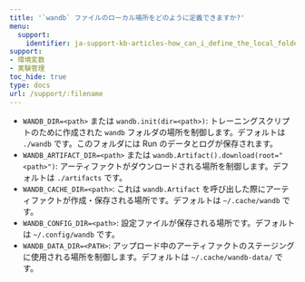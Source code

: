 ```yaml
---
title: '`wandb` ファイルのローカル場所をどのように定義できますか?'
menu:
  support:
    identifier: ja-support-kb-articles-how_can_i_define_the_local_folder_where_to_save_the_wandb_files
support:
- 環境変数
- 実験管理
toc_hide: true
type: docs
url: /support/:filename
---
```


- `WANDB_DIR=<path>` または `wandb.init(dir=<path>)`: トレーニングスクリプトのために作成された `wandb` フォルダの場所を制御します。デフォルトは `./wandb` です。このフォルダには Run のデータとログが保存されます。
- `WANDB_ARTIFACT_DIR=<path>` または `wandb.Artifact().download(root="<path>")`: アーティファクトがダウンロードされる場所を制御します。デフォルトは `./artifacts` です。
- `WANDB_CACHE_DIR=<path>`: これは `wandb.Artifact` を呼び出した際にアーティファクトが作成・保存される場所です。デフォルトは `~/.cache/wandb` です。
- `WANDB_CONFIG_DIR=<path>`: 設定ファイルが保存される場所です。デフォルトは `~/.config/wandb` です。
- `WANDB_DATA_DIR=<PATH>`: アップロード中のアーティファクトのステージングに使用される場所を制御します。デフォルトは `~/.cache/wandb-data/` です。